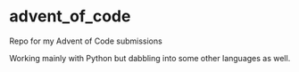 # advent_of_code
Repo for my Advent of Code submissions

Working mainly with Python but dabbling into some other languages as well.
